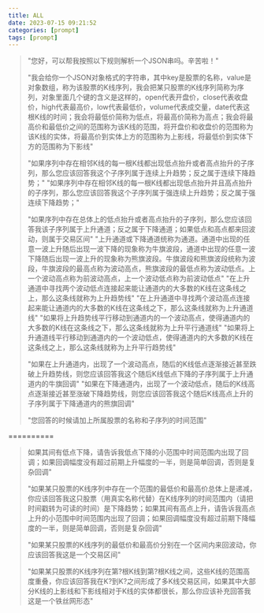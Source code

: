```yaml
---
title: ALL
date: 2023-07-15 09:21:52
categories: [prompt]
tags: [prompt]
---
```


> "您好，可以帮我按照以下规则解析一个JSON串吗。辛苦啦！"
> 
> "我会给你一个JSON对象格式的字符串，其中key是股票的名称，value是对象数组，称为该股票的K线序列，我会把某只股票的K线序列简称为序列，对象里面几个键的含义是这样的，open代表开盘价，close代表收盘价，high代表最高价，low代表最低价，volume代表成交量，date代表这根K线的时间；我会将最低价简称为低点，将最高价简称为高点；我会将最高价和最低价之间的范围称为该K线的范围，将开盘价和收盘价的范围称为该K线的实体，将最高价到实体上方的范围称为上影线，将最低价到实体下方的范围称为下影线"
> 
> "如果序列中存在相邻K线的每一根K线都出现低点抬升或者高点抬升的子序列，那么您应该回答我这个子序列属于连续上升趋势；反之属于连续下降趋势；"
> "如果序列中存在相邻K线的每一根K线都出现低点抬升并且高点抬升的子序列，那么您应该回答我这个子序列属于强连续上升趋势；反之属于强连续下降趋势；"
> 
> "如果序列中存在总体上的低点抬升或者高点抬升的子序列，那么您应该回答我该子序列属于上升通道；反之属于下降通道；如果低点和高点都来回波动，则属于交易区间"
> "上升通道或下降通道统称为通道。通道中出现的任意一波上升随后出现一波下降的现象称为牛旗波段，通道中出现的任意一波下降随后出现一波上升的现象称为熊旗波段。牛旗波段和熊旗波段统称为波段，牛旗波段的最高点称为波动高点，熊旗波段的最低点称为波动低点。上一个波动高点称为前波动高点，上一个波动低点称为前波动低点"
> "在上升通道中寻找两个波动低点连接起来能让通道内的大多数的K线在这条线之上，那么这条线就称为上升趋势线"
> "在上升通道中寻找两个波动高点连接起来能让通道内的大多数的K线在这条线之下，那么这条线就称为上升通道线"
> "如果将上升趋势线平行移动到通道内的一个波动高点，使得通道内的大多数的K线在这条线之下，那么这条线就称为上升平行通道线"
> "如果将上升通道线平行移动到通道内的一个波动低点，使得通道内的大多数的K线在这条线之上，那么这条线就称为上升平行趋势线"
>
> "如果在上升通道内，出现了一个波动高点，随后的K线低点逐渐接近甚至跌破上升趋势线，则您应该回答我这个随后K线低点下降的子序列属于上升通道内的牛旗回调"
> "如果在下降通道内，出现了一个波动低点，随后的K线高点逐渐接近甚至涨破下降趋势线，则您应该回答我这个随后K线高点上升的子序列属于下降通道内的熊旗回调"
> 
> "您回答的时候请加上所属股票的名称和子序列的时间范围"
>

==========

> 
> 
> 
> 
> 
> 如果其间有低点下降，请告诉我低点下降的小范围中时间范围内出现了回调；如果回调幅度没有超过前期上升幅度的一半，则是简单回调，否则是复杂回调"
>
> "如果某只股票的K线序列中存在一个范围的最低价和最高价总体上是递减，你应该回答我这只股票（用真实名称代替）在K线序列的时间范围内（请把时间戳转为可读的时间）是下降趋势；如果其间有高点上升，请告诉我高点上升的小范围中时间范围内出现了回调；如果回调幅度没有超过前期下降幅度的一半，则是简单回调，否则是复杂回调"
>
> "如果某只股票的K线序列的最低价和最高价分别在一个区间内来回波动，你应该回答我这是一个交易区间"
>
> "如果某只股票的K线序列在第?根K线到第?根K线之间，这些K线的范围高度重叠，你应该回答我在K?到K?之间形成了多K线交易区间，如果其中大部分K线的上影线和下影线相对于K线的实体都很长，那么你应该补充回答我这是一个铁丝网形态"
>
>
>
>
>
>
>
>
>
>
>
>
>








